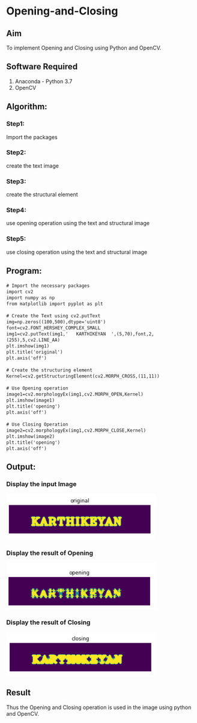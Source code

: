 # Opening-and-Closing

## Aim
To implement Opening and Closing using Python and OpenCV.

## Software Required
1. Anaconda - Python 3.7
2. OpenCV
## Algorithm:
### Step1:
Import the packages

### Step2:
create the text image

### Step3:
create the structural element  

### Step4:
use opening operation using the text and structural image

### Step5:
use closing operation using the text and structural image

 
## Program:

```
# Import the necessary packages
import cv2
import numpy as np
from matplotlib import pyplot as plt

# Create the Text using cv2.putText
img=np.zeros((100,500),dtype='uint8')
font=cv2.FONT_HERSHEY_COMPLEX_SMALL
img1=cv2.putText(img1,'   KARTHIKEYAN  ',(5,70),font,2,(255),5,cv2.LINE_AA)
plt.imshow(img1)
plt.title('original')
plt.axis('off')

# Create the structuring element
Kernel=cv2.getStructuringElement(cv2.MORPH_CROSS,(11,11))

# Use Opening operation
image1=cv2.morphologyEx(img1,cv2.MORPH_OPEN,Kernel)
plt.imshow(image1)
plt.title('opening')
plt.axis('off')

# Use Closing Operation
image2=cv2.morphologyEx(img1,cv2.MORPH_CLOSE,Kernel)
plt.imshow(image2)
plt.title('opening')
plt.axis('off')

```
## Output:

### Display the input Image
![op](original.png)

### Display the result of Opening
![op](opening.png)

### Display the result of Closing
![op](closing.png)

## Result
Thus the Opening and Closing operation is used in the image using python and OpenCV.